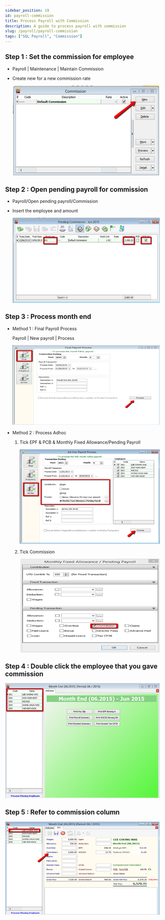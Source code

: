 ```yaml
---
sidebar_position: 19
id: payroll-commission
title: Process Payroll with Commission
description: A guide to process payroll with commission
slug: /payroll/payroll-commission
tags: ["SQL Payroll", "Commission"]
---
```


## Step 1 : Set the commission for employee

- Payroll | Maintenance | Maintain Commission
- Create new for a new commission rate

    ![1](../../static/img/payroll/payroll-commission/1.png)

## Step 2 : Open pending payroll for commission

- Payroll/Open pending payroll/Commission
- Insert the employee and amount

    ![2](../../static/img/payroll/payroll-commission/2.png)

## Step 3 : Process month end

- Method 1 : Final Payroll Process

    Payroll | New payroll | Process

    ![3](../../static/img/payroll/payroll-commission/3.png)

- Method 2 : Process Adhoc

  1. Tick EPF & PCB & Monthly Fixed Allowance/Pending Payroll

        ![4](../../static/img/payroll/payroll-commission/4.png)

  2. Tick Commission

        ![5](../../static/img/payroll/payroll-commission/5.png)

## Step 4 : Double click the employee that you gave commission

![6](../../static/img/payroll/payroll-commission/6.png)

## Step 5 : Refer to commission column

![7](../../static/img/payroll/payroll-commission/7.png)
